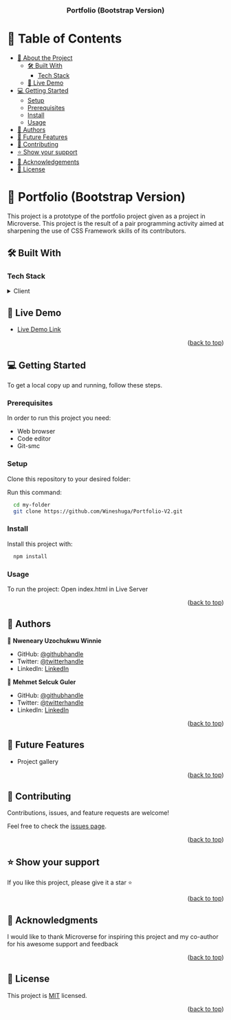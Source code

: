 <a name="readme-top"></a>

<div align="center">

  <h3><b>Portfolio (Bootstrap Version)</b></h3>

</div>

# 📗 Table of Contents

- [📖 About the Project](#about-project)
  - [🛠 Built With](#built-with)
    - [Tech Stack](#tech-stack)
  - [🚀 Live Demo](#live-demo)
- [💻 Getting Started](#getting-started)
  - [Setup](#setup)
  - [Prerequisites](#prerequisites)
  - [Install](#install)
  - [Usage](#usage)
- [👥 Authors](#authors)
- [🔭 Future Features](#future-features)
- [🤝 Contributing](#contributing)
- [⭐️ Show your support](#support)
- [🙏 Acknowledgements](#acknowledgements)
- [📝 License](#license)

# 📖 Portfolio (Bootstrap Version) <a name="about-project"></a>

This project is a prototype of the portfolio project given as a project in Microverse. 
This project is the result of a pair programming activity aimed at sharpening the use of CSS Framework 
skills of its contributors.
## 🛠 Built With <a name="built-with"></a>

### Tech Stack <a name="tech-stack"></a>

<details>
  <summary>Client</summary>
  <ul>
    <li><a href="https://developer.mozilla.org/en-US/docs/Web/HTML">HTML</a></li>
    <li><a href="https://getbootstrap.com/">Bootstrap</a></li>
  </ul>
</details>

## 🚀 Live Demo <a name="live-demo"></a>

- [Live Demo Link](https://wineshuga.github.io/Portfolio-V2/)

<p align="right">(<a href="#readme-top">back to top</a>)</p>

## 💻 Getting Started <a name="getting-started"></a>

To get a local copy up and running, follow these steps.

### Prerequisites

In order to run this project you need:
- Web browser
- Code editor
- Git-smc

### Setup

Clone this repository to your desired folder:

Run this command:
```sh
  cd my-folder
  git clone https://github.com/Wineshuga/Portfolio-V2.git
```

### Install

Install this project with:

```sh
  npm install
```

### Usage

To run the project:
Open index.html in Live Server

<p align="right">(<a href="#readme-top">back to top</a>)</p>

## 👥 Authors <a name="authors"></a>

👤 **Nweneary Uzochukwu Winnie**

- GitHub: [@githubhandle](https://github.com/wineshuga)
- Twitter: [@twitterhandle](https://twitter.com/wineshuga)
- LinkedIn: [LinkedIn](https://linkedin.com/in/wineshuga)

👤 **Mehmet Selcuk Guler**

- GitHub: [@githubhandle](https://github.com/s2jack)
- Twitter: [@twitterhandle](https://twitter.com/1stGuler)
- LinkedIn: [LinkedIn](https://linkedin.com/in/selcuk-guler/)

<p align="right">(<a href="#readme-top">back to top</a>)</p>

## 🔭 Future Features <a name="future-features"></a>

- Project gallery

<p align="right">(<a href="#readme-top">back to top</a>)</p>

## 🤝 Contributing <a name="contributing"></a>

Contributions, issues, and feature requests are welcome!

Feel free to check the [issues page](https://github.com/wineshuga/Portfolio-V2/issues).

<p align="right">(<a href="#readme-top">back to top</a>)</p>

## ⭐️ Show your support <a name="support"></a>

If you like this project, please give it a star ⭐️

<p align="right">(<a href="#readme-top">back to top</a>)</p>

## 🙏 Acknowledgments <a name="acknowledgements"></a>

I would like to thank Microverse for inspiring this project and my co-author for his awesome support and feedback

<p align="right">(<a href="#readme-top">back to top</a>)</p>

## 📝 License <a name="license"></a>

This project is [MIT](./LICENSE) licensed.

<p align="right">(<a href="#readme-top">back to top</a>)</p>
